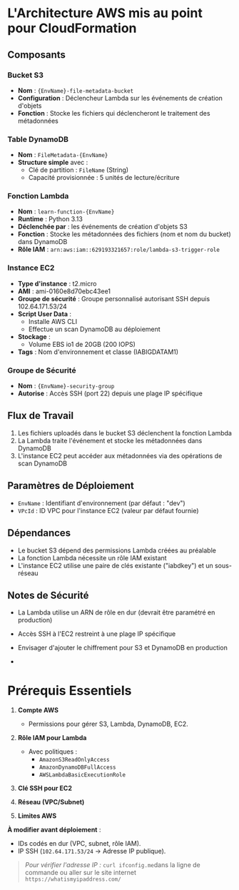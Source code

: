 # L'Architecture AWS mis au point pour CloudFormation

## Composants

### Bucket S3
- **Nom** : `{EnvName}-file-metadata-bucket`
- **Configuration** : Déclencheur Lambda sur les événements de création d'objets
- **Fonction** : Stocke les fichiers qui déclencheront le traitement des métadonnées

### Table DynamoDB
- **Nom** : `FileMetadata-{EnvName}`
- **Structure simple** avec :
  - Clé de partition : `FileName` (String)
  - Capacité provisionnée : 5 unités de lecture/écriture

### Fonction Lambda
- **Nom** : `learn-function-{EnvName}`
- **Runtime** : Python 3.13
- **Déclenchée par** : les événements de création d'objets S3
- **Fonction** : Stocke les métadonnées des fichiers (nom et nom du bucket) dans DynamoDB
- **Rôle IAM** : `arn:aws:iam::629193321657:role/lambda-s3-trigger-role`

### Instance EC2
- **Type d'instance** : t2.micro
- **AMI** : ami-0160e8d70ebc43ee1
- **Groupe de sécurité** : Groupe personnalisé autorisant SSH depuis 102.64.171.53/24
- **Script User Data** :
  - Installe AWS CLI
  - Effectue un scan DynamoDB au déploiement
- **Stockage** :
  - Volume EBS io1 de 20GB (200 IOPS)
- **Tags** : Nom d'environnement et classe (IABIGDATAM1)

### Groupe de Sécurité
- **Nom** : `{EnvName}-security-group`
- **Autorise** : Accès SSH (port 22) depuis une plage IP spécifique

## Flux de Travail
1. Les fichiers uploadés dans le bucket S3 déclenchent la fonction Lambda
2. La Lambda traite l'événement et stocke les métadonnées dans DynamoDB
3. L'instance EC2 peut accéder aux métadonnées via des opérations de scan DynamoDB

## Paramètres de Déploiement
- `EnvName` : Identifiant d'environnement (par défaut : "dev")
- `VPcId` : ID VPC pour l'instance EC2 (valeur par défaut fournie)

## Dépendances
- Le bucket S3 dépend des permissions Lambda créées au préalable
- La fonction Lambda nécessite un rôle IAM existant
- L'instance EC2 utilise une paire de clés existante ("iabdkey") et un sous-réseau

## Notes de Sécurité
- La Lambda utilise un ARN de rôle en dur (devrait être paramétré en production)
- Accès SSH à l'EC2 restreint à une plage IP spécifique
- Envisager d'ajouter le chiffrement pour S3 et DynamoDB en production

- 

# **Prérequis Essentiels**  

1. **Compte AWS**  
   - Permissions pour gérer S3, Lambda, DynamoDB, EC2.  

2. **Rôle IAM pour Lambda**  
   - Avec politiques :  
     - `AmazonS3ReadOnlyAccess`  
     - `AmazonDynamoDBFullAccess`  
     - `AWSLambdaBasicExecutionRole`  

3. **Clé SSH pour EC2**  

4. **Réseau (VPC/Subnet)**  

5. **Limites AWS**  

**À modifier avant déploiement** :  
- IDs codés en dur (VPC, subnet, rôle IAM).  
- IP SSH (`102.64.171.53/24` → Adresse IP publique).  

> *Pour vérifier l'adresse IP :* `curl ifconfig.me`dans la ligne de commande ou aller sur le site internet `https://whatismyipaddress.com/`
